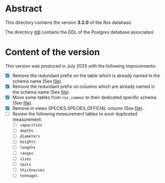 # Abstract

This directory contains the version **3.2.0** of the _Ros_ database.

The directory [ddl](ddl) contains the _DDL_ of the _Postgres_ database associated.


# Content of the version

This version was produced in July 2025 with the following improvements:

* [x] Remove the redundant prefix on the table which is already named in the schema name (See [file](./tables_to_rename.csv)).
* [x] Remove the redundant prefix on columns which are already named in the schema name (See [file](./columns_to_rename.csv)).
* [x] Move some tables from ```ros_common``` to their dedicated specific schema (See [file](./tables_to_move.csv)).
* [x] Remove in views SPECIES.SPECIES_OFFICIAL column (See [file](./remove_species_official.csv)).
* [ ] Review the following measurement tables to avoir duplicated measurement: 
  * [ ] ```capacities```
  * [ ] ```depths```
  * [ ] ```diameters```
  * [ ] ```heights```
  * [ ] ```lengths```
  * [ ] ```ranges```
  * [ ] ```sizes```
  * [ ] ```texts```
  * [ ] ```thicknesses```
  * [ ] ```tonnages```
